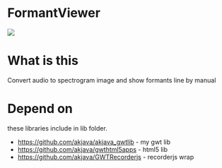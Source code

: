 FormantViewer
====================

![](http://android.akjava.com/img5/formant1.jpg)

What is this
============

Convert audio to spectrogram image and show formants line by manual



Depend on
=========
these libraries include in lib folder.

- https://github.com/akjava/akjava_gwtlib - my gwt lib
- https://github.com/akjava/gwthtml5apps - html5 lib
- https://github.com/akjava/GWTRecorderjs - recorderjs wrap